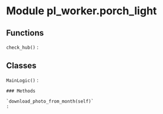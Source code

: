 Module pl_worker.porch_light
============================

Functions
---------

    
`check_hub()`
:   

Classes
-------

`MainLogic()`
:   

    ### Methods

    `download_photo_from_month(self)`
    :